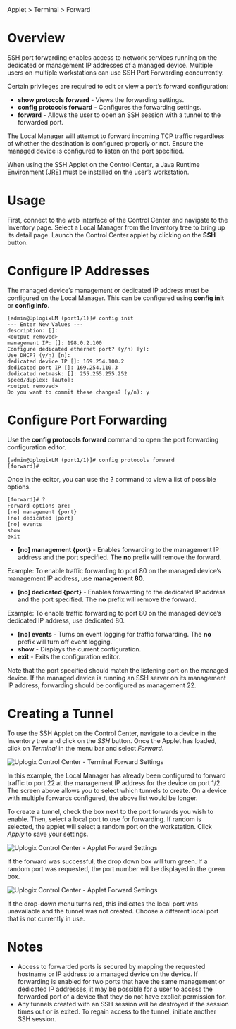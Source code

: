 <!-- 5.4 -->

<div class='ucc' />Applet > Terminal > Forward</div>

# Overview

SSH port forwarding enables access to network services running on the dedicated or management IP addresses of a managed device. Multiple users on multiple workstations can use SSH Port Forwarding concurrently.

Certain privileges are required to edit or view a port’s forward configuration:

* **show protocols forward** - Views the forwarding settings.
* **config protocols forward** - Configures the forwarding settings.
* **forward** - Allows the user to open an SSH session with a tunnel to the forwarded port.

The Local Manager will attempt to forward incoming TCP traffic regardless of whether the destination is configured properly or not. Ensure the managed device is configured to listen on the port specified.

When using the SSH Applet on the Control Center, a Java Runtime Environment (JRE) must be installed on the user’s workstation.

# Usage

First, connect to the web interface of the Control Center and navigate to the Inventory page. Select a Local Manager from the Inventory tree to bring up its detail page. Launch the Control Center applet by clicking on the **SSH** button.
 
# Configure IP Addresses

The managed device’s management or dedicated IP address must be configured on the Local Manager. This can be configured using **config init** or **config info**.

```
[admin@UplogixLM (port1/1)]# config init
--- Enter New Values ---
description: []:
<output removed>
management IP: []: 198.0.2.100
Configure dedicated ethernet port? (y/n) [y]:
Use DHCP? (y/n) [n]:
dedicated device IP []: 169.254.100.2
dedicated port IP []: 169.254.110.3
dedicated netmask: []: 255.255.255.252
speed/duplex: [auto]:
<output removed>
Do you want to commit these changes? (y/n): y
```

# Configure Port Forwarding

Use the **config protocols forward** command to open the port forwarding configuration editor.

```
[admin@UplogixLM (port1/1)]# config protocols forward
[forward]#
```
Once in the editor, you can use the ? command to view a list of possible options.

```
[forward]# ?
Forward options are:
[no] management {port}
[no] dedicated {port}
[no] events
show
exit
```

* **[no] management {port}** - Enables forwarding to the management IP address and the port specified. The **no** prefix will remove the forward.

 Example: To enable traffic forwarding to port 80 on the managed device’s management IP address, use **management 80**.

* **[no] dedicated {port}** - Enables forwarding to the dedicated IP address and the port specified. The **no** prefix will remove the forward.

 Example: To enable traffic forwarding to port 80 on the managed device’s dedicated IP address, use dedicated 80.

* **[no] events** - Turns on event logging for traffic forwarding. The **no** prefix will turn off event logging.
* **show** - Displays the current configuration.
* **exit** - Exits the configuration editor.

Note that the port specified should match the listening port on the managed device. If the managed device is running an SSH server on its management IP address, forwarding should be configured as management 22.

# Creating a Tunnel

To use the SSH Applet on the Control Center, navigate to a device in the Inventory tree and click on the *SSH* button. Once the Applet has loaded, click on *Terminal* in the menu bar and select *Forward*.

![Uplogix Control Center - Terminal Forward Settings](http://uplogix.com/support/docs/img/5.4/uplogix-control-center-applet-forward-settings.png)

In this example, the Local Manager has already been configured to forward traffic to port 22 at the management IP address for the device on port 1/2. The screen above allows you to select which tunnels to create. On a device with multiple forwards configured, the above list would be longer.

To create a tunnel, check the box next to the port forwards you wish to enable. Then, select a local port to use for forwarding. If random is selected, the applet will select a random port on the workstation. Click *Apply* to save your settings.

![Uplogix Control Center - Applet Forward Settings](http://uplogix.com/support/docs/img/5.4/uplogix-control-center-applet-forward-settings-applied.png)
 
If the forward was successful, the drop down box will turn green. If a random port was requested, the port number will be displayed in the green box.

![Uplogix Control Center - Applet Forward Settings](http://uplogix.com/support/docs/img/5.4/uplogix-control-center-applet-forward-settings-invalid.png)
 
If the drop-down menu turns red, this indicates the local port was unavailable and the tunnel was not created. Choose a different local port that is not currently in use. 

# Notes

* Access to forwarded ports is secured by mapping the requested hostname or IP address to a managed device on the device. If forwarding is enabled for two ports that have the same management or dedicated IP addresses, it may be possible for a user to access the forwarded port of a device that they do not have explicit permission for.
* Any tunnels created with an SSH session will be destroyed if the session times out or is exited. To regain access to the tunnel, initiate another SSH session.